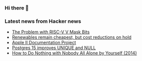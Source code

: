 ### Hi there 👋

<!--
**arashid-sh/arashid-sh** is a ✨ _special_ ✨ repository because its `README.md` (this file) appears on your GitHub profile.

Here are some ideas to get you started:

- 🔭 I’m currently working on ...
- 🌱 I’m currently learning ...
- 👯 I’m looking to collaborate on ...
- 🤔 I’m looking for help with ...
- 💬 Ask me about ...
- 📫 How to reach me: ...
- 😄 Pronouns: ...
- ⚡ Fun fact: ...
-->

### Latest news from Hacker news
<!-- BLOG-POST-LIST:START -->
- [The Problem with RISC-V V Mask Bits](https://www.computerenhance.com/p/the-problem-with-risc-v-v-mask-bits)
- [Renewables remain cheapest, but cost reductions on hold](https://www.csiro.au/en/news/news-releases/2022/gencost-2022)
- [Apple II Documentation Project](http://mirrors.apple2.org.za/Apple%20II%20Documentation%20Project/)
- [Postgres 15 improves UNIQUE and NULL](https://blog.rustprooflabs.com/2022/07/postgres-15-unique-improvement-with-null)
- [How to Do Nothing with Nobody All Alone by Yourself &lpar;2014&rpar;](https://www.themarginalian.org/2014/10/24/how-to-do-nothing-with-nobody-all-alone-by-yourself/)
<!-- BLOG-POST-LIST:END -->
